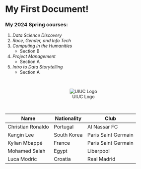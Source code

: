 # My First Document!

### My 2024 Spring courses:
1. _Data Science Discovery_
2. _Race, Gender, and Info Tech_
3. _Computing in the Humanities_
   - Section B
5. _Project Management_
   - Section A 
5. _Intro to Data Storytelling_
   - Section A
 
<br>

<p align="center">
   <img src= "https://i.imgur.com/i68mq3o.png" alt="UIUC Logo"><BR>
  UIUC Logo
</p>

<br>


|Name             | Nationality | Club                |
|-----------------|-------------|---------------------|
|Christian Ronaldo| Portugal    |Al Nassar FC         |
|Kangin Lee       | South Korea | Paris Saint Germain |
|Kylian Mbappé    | France      | Paris Saint Germain |
|Mohamed Salah    | Egypt       | Liberpool           |
|Luca Modric      | Croatia     | Real Madrid         |

